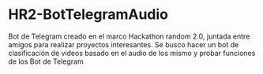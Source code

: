 # HR2-BotTelegramAudio
Bot de Telegram creado en el marco Hackathon random 2.0, juntada entre amigos para realizar proyectos interesantes. Se busco hacer un bot de clasificación de videos basado en el audio de los mismo y probar funciones de los Bot de Telegram
